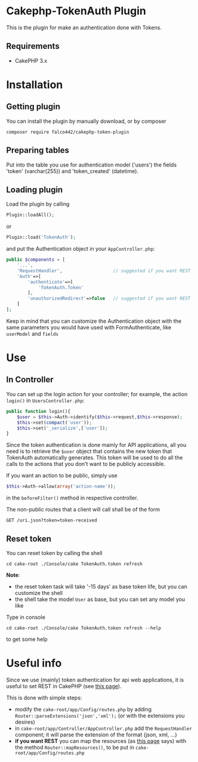 
# Cakephp-TokenAuth Plugin


This is the plugin for make an authentication done with Tokens.

## Requirements

* CakePHP 3.x

# Installation

## Getting plugin

You can install the plugin by manually download, or by composer

```
composer require falco442/cakephp-token-plugin
```

## Preparing  tables

Put into the table you use for authentication model ('users') the fields 'token' (varchar(255)) and 'token_created' (datetime).

## Loading plugin

Load the plugin by calling

```PHP
Plugin::loadAll();
```

or

```PHP
Plugin::load('TokenAuth');
```

and put the Authentication object in your `AppController.php`:

```PHP
public $components = [
	'...',
	'RequestHandler', 					// suggested if you want REST
	'Auth'=>[
		'authenticate'=>[
			'TokenAuth.Token'
		],
		'unauthorizedRedirect'=>false	// suggested if you want REST
	]
];
```

Keep in mind that you can customize the Authentication object with the same parameters you would have used with FormAuthenticate, like `userModel` and `fields`


# Use

## In Controller

You can set up the login action for your controller; for example, the action `login()` in `UsersController.php`:

```PHP
public function login(){
	$user = $this->Auth->identify($this->request,$this->response);
	$this->set(compact('user'));
	$this->set('_serialize',['user']);
}
```

Since the token authentication is done mainly for API applications, all you need is to retrieve the `$user` object that contains the new token that TokenAuth automatically generates. This token will be used to do all the calls to the actions that you don't want to be publicly accessible.

If you want an action to be public, simply use

```PHP
$this->Auth->allow(array('action-name'));
```

in the `beforeFilter()` method in respective controller.

The non-public routes that a client will call shall be of the form

```
GET /uri.json?token=token-received
```



## Reset token

You can reset token by calling the shell

```
cd cake-root ./Console/cake TokenAuth.token refresh
```

**Note**: 
* the reset token task will take '-15 days' as base token life, but you can customize the shell
* the shell take the model `User` as base, but you can set any model you like

Type in console

```
cd cake-root ./Console/cake TokenAuth.token refresh --help
```

to get some help

# Useful info

Since we use (mainly) token authentication for api web applications, it is useful to set REST in CakePHP (see [this page](http://book.cakephp.org/2.0/en/development/rest.html)).

This is done with simple steps:

* modify the `cake-root/app/Config/routes.php` by adding `Router::parseExtensions('json','xml');` (or with the extensions you desires)
* in `cake-root/app/Controller/AppController.php` add the `RequestHandler` component; it will parse the extension of the format (json, xml, ...)
* **if you want REST** you can map the resources (as [this page](http://book.cakephp.org/2.0/en/development/rest.html#the-simple-setup) says) with the method `Router::mapResources()`, to be put in `cake-root/app/Config/routes.php`